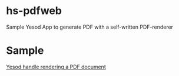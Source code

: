 # hs-pdfweb
Sample Yesod App to generate PDF with a self-written PDF-renderer

# Sample
[Yesod handle rendering a PDF document](https://github.com/agreif/hs-pdfkit)
